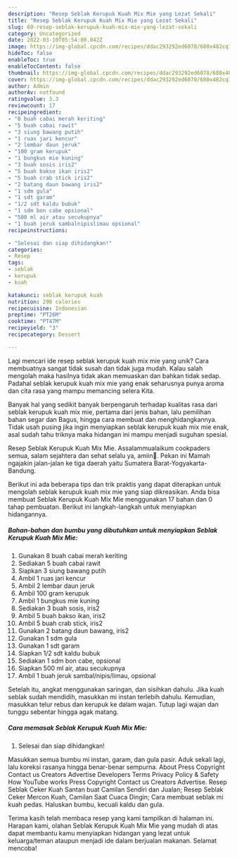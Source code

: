 ```yaml
---
description: "Resep Seblak Kerupuk Kuah Mix Mie yang Lezat Sekali"
title: "Resep Seblak Kerupuk Kuah Mix Mie yang Lezat Sekali"
slug: 60-resep-seblak-kerupuk-kuah-mix-mie-yang-lezat-sekali
category: Uncategorized
date: 2022-03-10T05:54:00.042Z
image: https://img-global.cpcdn.com/recipes/ddac293292ed6078/680x482cq70/seblak-kerupuk-kuah-mix-mie-foto-resep-utama.jpg
hideToc: false
enableToc: true
enableTocContent: false
thumbnail: https://img-global.cpcdn.com/recipes/ddac293292ed6078/680x482cq70/seblak-kerupuk-kuah-mix-mie-foto-resep-utama.jpg
cover: https://img-global.cpcdn.com/recipes/ddac293292ed6078/680x482cq70/seblak-kerupuk-kuah-mix-mie-foto-resep-utama.jpg
author: Admin
authorAv: notfound
ratingvalue: 3.3
reviewcount: 17
recipeingredient:
- "8 buah cabai merah keriting"
- "5 buah cabai rawit"
- "3 siung bawang putih"
- "1 ruas jari kencur"
- "2 lembar daun jeruk"
- "100 gram kerupuk"
- "1 bungkus mie kuning"
- "3 buah sosis iris2"
- "5 buah bakso ikan iris2"
- "5 buah crab stick iris2"
- "2 batang daun bawang iris2"
- "1 sdm gula"
- "1 sdt garam"
- "1/2 sdt kaldu bubuk"
- "1 sdm bon cabe opsional"
- "500 ml air atau secukupnya"
- "1 buah jeruk sambalnipislimau opsional"
recipeinstructions:

- "Selesai dan siap dihidangkan!"
categories:
- Resep
tags:
- seblak
- kerupuk
- kuah

katakunci: seblak kerupuk kuah 
nutrition: 298 calories
recipecuisine: Indonesian
preptime: "PT26M"
cooktime: "PT47M"
recipeyield: "3"
recipecategory: Dessert

---
```





Lagi mencari ide resep seblak kerupuk kuah mix mie yang unik? Cara membuatnya sangat tidak susah dan tidak juga mudah. Kalau salah mengolah maka hasilnya tidak akan memuaskan dan bahkan tidak sedap. Padahal seblak kerupuk kuah mix mie yang enak seharusnya punya aroma dan cita rasa yang mampu memancing selera Kita.





Banyak hal yang sedikit banyak berpengaruh terhadap kualitas rasa dari seblak kerupuk kuah mix mie, pertama dari jenis bahan, lalu pemilihan bahan segar dan Bagus, hingga cara membuat dan menghidangkannya. Tidak usah pusing jika ingin menyiapkan seblak kerupuk kuah mix mie enak,      asal sudah tahu triknya maka hidangan ini mampu menjadi suguhan spesial.














Resep Seblak Kerupuk Kuah Mix Mie. Assalammualaikum cookpaders semua, salam sejahtera dan sehat selalu ya, amiin🤲. Pekan ini Mamah ngajakin jalan-jalan ke tiga daerah yaitu Sumatera Barat-Yogyakarta-Bandung.






Berikut ini ada beberapa tips dan trik praktis yang dapat diterapkan untuk mengolah seblak kerupuk kuah mix mie yang siap dikreasikan. Anda bisa membuat Seblak Kerupuk Kuah Mix Mie menggunakan 17 bahan dan 0 tahap pembuatan. Berikut ini langkah-langkah untuk menyiapkan hidangannya.

<!--inarticleads1-->

##### Bahan-bahan dan bumbu yang dibutuhkan untuk menyiapkan Seblak Kerupuk Kuah Mix Mie:

1. Gunakan 8 buah cabai merah keriting
1. Sediakan 5 buah cabai rawit
1. Siapkan 3 siung bawang putih
1. Ambil 1 ruas jari kencur
1. Ambil 2 lembar daun jeruk
1. Ambil 100 gram kerupuk
1. Ambil 1 bungkus mie kuning
1. Sediakan 3 buah sosis, iris2
1. Ambil 5 buah bakso ikan, iris2
1. Ambil 5 buah crab stick, iris2
1. Gunakan 2 batang daun bawang, iris2
1. Gunakan 1 sdm gula
1. Gunakan 1 sdt garam
1. Siapkan 1/2 sdt kaldu bubuk
1. Sediakan 1 sdm bon cabe, opsional
1. Siapkan 500 ml air, atau secukupnya
1. Ambil 1 buah jeruk sambal/nipis/limau, opsional


Setelah itu, angkat menggunakan saringan, dan sisihkan dahulu. Jika kuah seblak sudah mendidih, masukkan mi instan terlebih dahulu. Kemudian, masukkan telur rebus dan kerupuk ke dalam wajan. Tutup lagi wajan dan tunggu sebentar hingga agak matang. 

<!--inarticleads2-->

##### Cara memasak Seblak Kerupuk Kuah Mix Mie:


1. Selesai dan siap dihidangkan!

Masukkan semua bumbu mi instan, garam, dan gula pasir. Aduk sekali lagi, lalu koreksi rasanya hingga benar-benar sempurna. About Press Copyright Contact us Creators Advertise Developers Terms Privacy Policy &amp; Safety How YouTube works Press Copyright Contact us Creators Advertise. Resep Seblak Ceker Kuah Santan buat Camilan Sendiri dan Jualan; Resep Seblak Ceker Mercon Kuah, Camilan Saat Cuaca Dingin; Cara membuat seblak mi kuah pedas. Haluskan bumbu, kecuali kaldu dan gula. 

Terima kasih telah membaca resep yang kami tampilkan di halaman ini. Harapan kami, olahan Seblak Kerupuk Kuah Mix Mie yang mudah di atas dapat membantu kamu menyiapkan hidangan yang lezat untuk keluarga/teman ataupun menjadi ide dalam berjualan makanan. Selamat mencoba!
